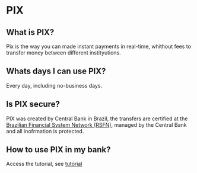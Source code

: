 # PIX
## What is PIX?

Pix is the way you can made instant payments in real-time, whithout fees to transfer money between different instityutions.

## Whats days I can use PIX?
Every day, including no-business days.

## Is PIX secure?
PIX was created by Central Bank in Brazil, the transfers are certified at the [Brazilian Financial System Network (RSFN)](https://www.bcb.gov.br/estabilidadefinanceira/comunicacaodados#:~:text=A%20Rede%20do%20Sistema%20Financeiro,28%20de%20novembro%20de%202019.), managed by the Central Bank and all inofrmation is protected.

## How to use PIX in my bank?
Access the tutorial, see [tutorial](https://github.com/miquelin/pix-tutorial/blob/main/tutorialPix.md)
